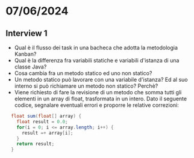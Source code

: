 # 07/06/2024
## Interview 1
- Qual è il flusso dei task in una bacheca che adotta la metodologia Kanban? 
- Qual è la differenza fra variabili statiche e variabili d'istanza di una classe Java?
- Cosa cambia fra un metodo statico ed uno non statico?
- Un metodo statico può lavorare con una variabile d'istanza? Ed al suo interno si può richiamare un metodo non statico? Perchè?
- Viene richiesto di fare la revisione di un metodo che somma tutti gli elementi in un array di float, trasformata in un intero. Dato il seguente codice, segnalare eventuali errori e proporre le relative correzioni:
```java
  float sum(float[] array) {
    float result = 0.0;
    for(i = 0; i <= array.length; i++) {
      result =+ array[i];
    }
    return result;
  }
```
